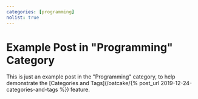 ```yaml
---
categories: [programming]
nolist: true
---
```


Example Post in "Programming" Category
======================================

This is just an example post in the "Programming" category,
to help demonstrate the [Categories and Tags](/oatcake/{% post_url 2019-12-24-categories-and-tags %})
feature.
